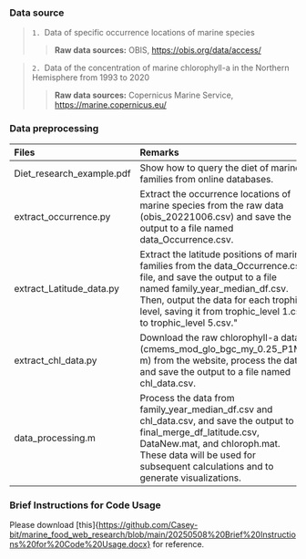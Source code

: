 ### Data source
>`1. `Data of specific occurrence locations of marine species 
>>**Raw data sources:** OBIS, https://obis.org/data/access/  

>`2. `Data of the concentration of marine chlorophyll-a in the Northern Hemisphere from 1993 to 2020
>>**Raw data sources:** Copernicus Marine Service, https://marine.copernicus.eu/

### Data preprocessing
|Files|Remarks|
|:---|:---|
|Diet_research_example.pdf|Show how to query the diet of marine families from online databases.|
|extract_occurrence.py|Extract the occurrence locations of marine species from the raw data (obis_20221006.csv) and save the output to a file named data_Occurrence.csv.|
|extract_Latitude_data.py|Extract the latitude positions of marine families from the data_Occurrence.csv file, and save the output to a file named family_year_median_df.csv. Then, output the data for each trophic level, saving it from trophic_level 1.csv to trophic_level 5.csv."|
|extract_chl_data.py|Download the raw chlorophyll-a data (cmems_mod_glo_bgc_my_0.25_P1M-m) from the website, process the data, and save the output to a file named chl_data.csv.|
|data_processing.m|Process the data from family_year_median_df.csv and chl_data.csv, and save the output to final_merge_df_latitude.csv, DataNew.mat, and chloroph.mat. These data will be used for subsequent calculations and to generate visualizations.|

### Brief Instructions for Code Usage
Please download [this]{https://github.com/Casey-bit/marine_food_web_research/blob/main/20250508%20Brief%20Instructions%20for%20Code%20Usage.docx} for reference.
